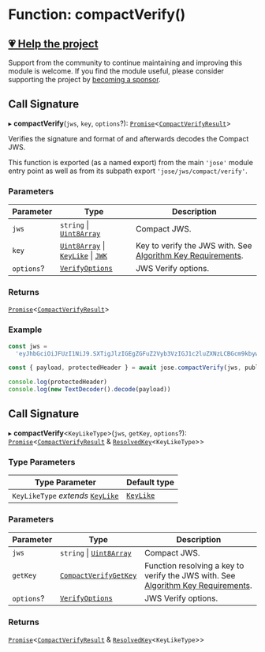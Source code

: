 # Function: compactVerify()

## [💗 Help the project](https://github.com/sponsors/panva)

Support from the community to continue maintaining and improving this module is welcome. If you find the module useful, please consider supporting the project by [becoming a sponsor](https://github.com/sponsors/panva).

## Call Signature

▸ **compactVerify**(`jws`, `key`, `options`?): [`Promise`](https://developer.mozilla.org/docs/Web/JavaScript/Reference/Global_Objects/Promise)\<[`CompactVerifyResult`](../../../../types/interfaces/CompactVerifyResult.md)\>

Verifies the signature and format of and afterwards decodes the Compact JWS.

This function is exported (as a named export) from the main `'jose'` module entry point as well
as from its subpath export `'jose/jws/compact/verify'`.

### Parameters

| Parameter | Type | Description |
| ------ | ------ | ------ |
| `jws` | `string` \| [`Uint8Array`](https://developer.mozilla.org/docs/Web/JavaScript/Reference/Global_Objects/Uint8Array) | Compact JWS. |
| `key` | [`Uint8Array`](https://developer.mozilla.org/docs/Web/JavaScript/Reference/Global_Objects/Uint8Array) \| [`KeyLike`](../../../../types/type-aliases/KeyLike.md) \| [`JWK`](../../../../types/interfaces/JWK.md) | Key to verify the JWS with. See [Algorithm Key Requirements](https://github.com/panva/jose/issues/210#jws-alg). |
| `options`? | [`VerifyOptions`](../../../../types/interfaces/VerifyOptions.md) | JWS Verify options. |

### Returns

[`Promise`](https://developer.mozilla.org/docs/Web/JavaScript/Reference/Global_Objects/Promise)\<[`CompactVerifyResult`](../../../../types/interfaces/CompactVerifyResult.md)\>

### Example

```js
const jws =
  'eyJhbGciOiJFUzI1NiJ9.SXTigJlzIGEgZGFuZ2Vyb3VzIGJ1c2luZXNzLCBGcm9kbywgZ29pbmcgb3V0IHlvdXIgZG9vci4.kkAs_gPPxWMI3rHuVlxHaTPfDWDoqdI8jSvuSmqV-8IHIWXg9mcAeC9ggV-45ZHRbiRJ3obUIFo1rHphPA5URg'

const { payload, protectedHeader } = await jose.compactVerify(jws, publicKey)

console.log(protectedHeader)
console.log(new TextDecoder().decode(payload))
```

## Call Signature

▸ **compactVerify**\<`KeyLikeType`\>(`jws`, `getKey`, `options`?): [`Promise`](https://developer.mozilla.org/docs/Web/JavaScript/Reference/Global_Objects/Promise)\<[`CompactVerifyResult`](../../../../types/interfaces/CompactVerifyResult.md) & [`ResolvedKey`](../../../../types/interfaces/ResolvedKey.md)\<`KeyLikeType`\>\>

### Type Parameters

| Type Parameter | Default type |
| ------ | ------ |
| `KeyLikeType` *extends* [`KeyLike`](../../../../types/type-aliases/KeyLike.md) | [`KeyLike`](../../../../types/type-aliases/KeyLike.md) |

### Parameters

| Parameter | Type | Description |
| ------ | ------ | ------ |
| `jws` | `string` \| [`Uint8Array`](https://developer.mozilla.org/docs/Web/JavaScript/Reference/Global_Objects/Uint8Array) | Compact JWS. |
| `getKey` | [`CompactVerifyGetKey`](../interfaces/CompactVerifyGetKey.md) | Function resolving a key to verify the JWS with. See [Algorithm Key Requirements](https://github.com/panva/jose/issues/210#jws-alg). |
| `options`? | [`VerifyOptions`](../../../../types/interfaces/VerifyOptions.md) | JWS Verify options. |

### Returns

[`Promise`](https://developer.mozilla.org/docs/Web/JavaScript/Reference/Global_Objects/Promise)\<[`CompactVerifyResult`](../../../../types/interfaces/CompactVerifyResult.md) & [`ResolvedKey`](../../../../types/interfaces/ResolvedKey.md)\<`KeyLikeType`\>\>
